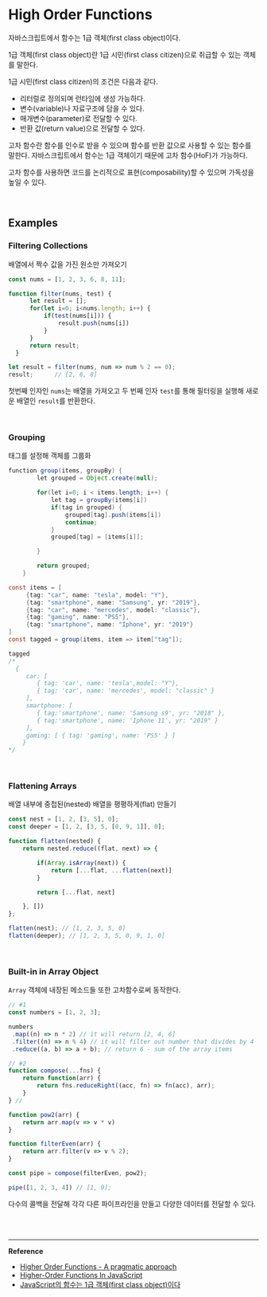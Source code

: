 # High Order Functions

자바스크립트에서 함수는 1급 객체(first class object)이다.

1급 객체(first class object)란 1급 시민(first class citizen)으로 취급할 수 있는 객체를 말한다.

1급 시민(first class citizen)의 조건은 다음과 같다.

- 리터럴로 정의되며 런타임에 생성 가능하다.
- 변수(variable)나 자료구조에 담을 수 있다.
- 매개변수(parameter)로 전달할 수 있다.
- 반환 값(return value)으로 전달할 수 있다.

고차 함수란 함수를 인수로 받을 수 있으며 함수를 반환 값으로 사용할 수 있는 함수를 말한다. 자바스크립트에서 함수는 1급 객체이기 때문에 고차 함수(HoF)가 가능하다.

고차 함수를 사용하면 코드를 논리적으로 표현(composability)할 수 있으며 가독성을 높일 수 있다.

<br>

## Examples

### Filtering Collections

배열에서 짝수 값을 가진 원소만 가져오기

```javascript
const nums = [1, 2, 3, 6, 8, 11];

function filter(nums, test) {
      let result = [];
      for(let i=0; i<nums.length; i++) {
          if(test(nums[i])) {
              result.push(nums[i])
          }
      }
      return result;
  }

let result = filter(nums, num => num % 2 == 0);
result;      // [2, 6, 8]
```

첫번째 인자인 `nums`는 배열을 가져오고 두 번째 인자 `test`를 통해 필터링을 실행해 새로운 배열인 `result`를 반환한다.

<br>

### Grouping

태그를 설정해 객체를 그룹화

```java
function group(items, groupBy) {
        let grouped = Object.create(null);

        for(let i=0; i < items.length; i++) {
            let tag = groupBy(items[i])
            if(tag in grouped) {
                grouped[tag].push(items[i])
                continue;
            }
            grouped[tag] = [items[i]];

        }

        return grouped;
    }

const items = [
     {tag: "car", name: "tesla", model: "Y"},
     {tag: "smartphone", name: "Samsung", yr: "2019"},
     {tag: "car", name: "mercedes", model: "classic"},
     {tag: "gaming", name: "PS5"},
     {tag: "smartphone", name: "Iphone", yr: "2019"}
]
const tagged = group(items, item => item["tag"]);

tagged
/*
  {
     car: [
        { tag: 'car', name: 'tesla',model: "Y"},
        { tag: 'car', name: 'mercedes', model: "classic" }
     ],
     smartphone: [
        { tag:'smartphone', name: 'Samsung s9', yr: "2018" },
        { tag:'smartphone', name: 'Iphone 11', yr: "2019" }
     ],
     gaming: [ { tag: 'gaming', name: 'PS5' } ]
    }
*/
```

<br>

### Flattening Arrays

배열 내부에 중첩된(nested) 배열을 평평하게(flat) 만들기

```javascript
const nest = [1, 2, [3, 5], 0];
const deeper = [1, 2, [3, 5, [0, 9, 1]], 0];

function flatten(nested) {
    return nested.reduce((flat, next) => {

        if(Array.isArray(next)) {
            return [...flat, ...flatten(next)]
        }

        return [...flat, next]

    }, [])
};

flatten(nest); // [1, 2, 3, 5, 0]
flatten(deeper); // [1, 2, 3, 5, 0, 9, 1, 0]
```

<br>

### Built-in in Array Object

`Array` 객체에 내장된 메소드들 또한 고차함수로써 동작한다.

```javascript
// #1
const numbers = [1, 2, 3];

numbers
 .map((n) => n * 2) // it will return [2, 4, 6]
 .filter((n) => n % 4) // it will filter out number that divides by 4
 .reduce((a, b) => a + b); // return 6 - sum of the array items
```

```javascript
// #2
function compose(...fns) {
    return function(arr) {
        return fns.reduceRight((acc, fn) => fn(acc), arr);
    }
} // 

function pow2(arr) {
    return arr.map(v => v * v)
}

function filterEven(arr) {
    return arr.filter(v => v % 2);
}

const pipe = compose(filterEven, pow2);

pipe([1, 2, 3, 4]) // [1, 9];
```

다수의 콜백을 전달해 각각 다른 파이프라인을 만들고 다양한 데이터를 전달할 수 있다.

<br>

<br>

------

**Reference**

- [Higher Order Functions - A pragmatic approach](https://dev.to/nuel_ikwuoma/higher-order-functions-a-pragmatic-approach-51fb)
- [Higher-Order Functions In JavaScript](https://dev.to/spukas/higher-order-functions-in-javascript-1f4n)
- [JavaScript의 함수는 1급 객체(first class object)이다](https://bestalign.github.io/2015/10/18/first-class-object/)